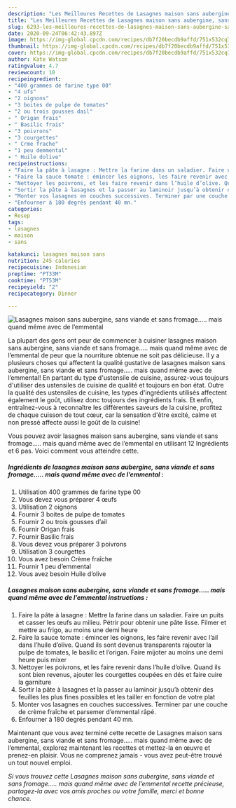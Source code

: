 ```yaml
---
description: "Les Meilleures Recettes de Lasagnes maison sans aubergine, sans viande et sans fromage..... mais quand même avec de l’emmental"
title: "Les Meilleures Recettes de Lasagnes maison sans aubergine, sans viande et sans fromage..... mais quand même avec de l’emmental"
slug: 6293-les-meilleures-recettes-de-lasagnes-maison-sans-aubergine-sans-viande-et-sans-fromage-mais-quand-meme-avec-de-lemmental
date: 2020-09-24T06:42:43.897Z
image: https://img-global.cpcdn.com/recipes/db7f20becdb9affd/751x532cq70/lasagnes-maison-sans-aubergine-sans-viande-et-sans-fromage-mais-quand-meme-avec-de-lemmental-photo-principale-de-la-recette.jpg
thumbnail: https://img-global.cpcdn.com/recipes/db7f20becdb9affd/751x532cq70/lasagnes-maison-sans-aubergine-sans-viande-et-sans-fromage-mais-quand-meme-avec-de-lemmental-photo-principale-de-la-recette.jpg
cover: https://img-global.cpcdn.com/recipes/db7f20becdb9affd/751x532cq70/lasagnes-maison-sans-aubergine-sans-viande-et-sans-fromage-mais-quand-meme-avec-de-lemmental-photo-principale-de-la-recette.jpg
author: Kate Watson
ratingvalue: 4.7
reviewcount: 10
recipeingredient:
- "400 grammes de farine type 00"
- "4 ufs"
- "2 oignons"
- "3 boites de pulpe de tomates"
- "2 ou trois gousses dail"
- " Origan frais"
- " Basilic frais"
- "3 poivrons"
- "3 courgettes"
- " Crme frache"
- "1 peu demmental"
- " Huile dolive"
recipeinstructions:
- "Faire la pâte à lasagne : Mettre la farine dans un saladier. Faire un puits et casser les œufs au milieu. Pétrir pour obtenir une pâte lisse. Filmer et mettre au frigo, au moins une demi heure"
- "Faire la sauce tomate : émincer les oignons, les faire revenir avec l’ail dans l’huile d’olive. Quand ils sont devenus transparents rajouter la pulpe de tomates, le basilic et l’origan. Faire mijoter au moins une demi heure puis mixer"
- "Nettoyer les poivrons, et les faire revenir dans l’huile d’olive. Quand ils sont bien revenus, ajouter les courgettes coupées en dés et faire cuire la garniture"
- "Sortir la pâte à lasagnes et la passer au laminoir jusqu’à obtenir des feuilles les plus fines possibles et les tailler en fonction de votre plat"
- "Monter vos lasagnes en couches successives. Terminer par une couche de crème fraîche et parsemer d’emmental râpé."
- "Enfourner à 180 degrés pendant 40 mn."
categories:
- Resep
tags:
- lasagnes
- maison
- sans

katakunci: lasagnes maison sans 
nutrition: 245 calories
recipecuisine: Indonesian
preptime: "PT33M"
cooktime: "PT53M"
recipeyield: "2"
recipecategory: Dinner

---
```



![Lasagnes maison sans aubergine, sans viande et sans fromage..... mais quand même avec de l’emmental](https://img-global.cpcdn.com/recipes/db7f20becdb9affd/751x532cq70/lasagnes-maison-sans-aubergine-sans-viande-et-sans-fromage-mais-quand-meme-avec-de-lemmental-photo-principale-de-la-recette.jpg)

La plupart des gens ont peur de commencer à cuisiner lasagnes maison sans aubergine, sans viande et sans fromage..... mais quand même avec de l’emmental de peur que la nourriture obtenue ne soit pas délicieuse. Il y a plusieurs choses qui affectent la qualité gustative de lasagnes maison sans aubergine, sans viande et sans fromage..... mais quand même avec de l’emmental! En partant du type d'ustensile de cuisine, assurez-vous toujours d'utiliser des ustensiles de cuisine de qualité et toujours en bon état. Outre la qualité des ustensiles de cuisine, les types d'ingrédients utilisés affectent également le goût, utilisez donc toujours des ingrédients frais. Et enfin, entraînez-vous à reconnaître les différentes saveurs de la cuisine, profitez de chaque cuisson de tout cœur, car la sensation d'être excité, calme et non pressé affecte aussi le goût de la cuisine!

<!--inarticleads1-->

Vous pouvez avoir lasagnes maison sans aubergine, sans viande et sans fromage..... mais quand même avec de l’emmental en utilisant 12 Ingrédients et 6 pas. Voici comment vous atteindre cette.

##### Ingrédients de lasagnes maison sans aubergine, sans viande et sans fromage..... mais quand même avec de l’emmental :

1. Utilisation 400 grammes de farine type 00
1. Vous devez vous préparer 4 œufs
1. Utilisation 2 oignons
1. Fournir 3 boites de pulpe de tomates
1. Fournir 2 ou trois gousses d’ail
1. Fournir  Origan frais
1. Fournir  Basilic frais
1. Vous devez vous préparer 3 poivrons
1. Utilisation 3 courgettes
1. Vous avez besoin  Crème fraîche
1. Fournir 1 peu d’emmental
1. Vous avez besoin  Huile d’olive




<!--inarticleads2-->

##### Lasagnes maison sans aubergine, sans viande et sans fromage..... mais quand même avec de l’emmental instructions :

1. Faire la pâte à lasagne : Mettre la farine dans un saladier. Faire un puits et casser les œufs au milieu. Pétrir pour obtenir une pâte lisse. Filmer et mettre au frigo, au moins une demi heure
1. Faire la sauce tomate : émincer les oignons, les faire revenir avec l’ail dans l’huile d’olive. Quand ils sont devenus transparents rajouter la pulpe de tomates, le basilic et l’origan. Faire mijoter au moins une demi heure puis mixer
1. Nettoyer les poivrons, et les faire revenir dans l’huile d’olive. Quand ils sont bien revenus, ajouter les courgettes coupées en dés et faire cuire la garniture
1. Sortir la pâte à lasagnes et la passer au laminoir jusqu’à obtenir des feuilles les plus fines possibles et les tailler en fonction de votre plat
1. Monter vos lasagnes en couches successives. Terminer par une couche de crème fraîche et parsemer d’emmental râpé.
1. Enfourner à 180 degrés pendant 40 mn.




<!--inarticleads1-->

<p>
Maintenant que vous avez terminé cette recette de Lasagnes maison sans aubergine, sans viande et sans fromage..... mais quand même avec de l’emmental, explorez maintenant les recettes et mettez-la en œuvre et prenez-en plaisir. Vous ne comprenez jamais - vous avez peut-être trouvé un tout nouvel emploi.
</p>

<p>
<i>Si vous trouvez cette Lasagnes maison sans aubergine, sans viande et sans fromage..... mais quand même avec de l’emmental recette précieuse, partagez-la avec vos amis proches ou votre famille, merci et bonne chance.</i>
</p>
